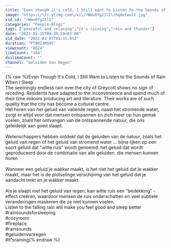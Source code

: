 ```yaml
---
title: "Even though it's cold, I Still want to Listen to the Sounds of Rain When I Sleep"
image: "https:\/\/i.ytimg.com\/vi\/rWmu6Yg21lI\/hqdefault.jpg"
vid_id: "rWmu6Yg21lI"
categories: "People-Blogs"
tags: ["peaceful and relaxing","it's raining","rain and thunder"]
date: "2022-01-15T09:39:59+03:00"
vid_date: "2022-01-07T01:15:01Z"
duration: "PT8H23M59S"
viewcount: "8824"
likeCount: "184"
dislikeCount: ""
channel: "Geluiden Van Regen"
---
```

{% raw %}Evan Though It's Cold, I Still Want to Listen to the Sounds of Rain When I Sleep<br />The seemingly endless rain over the city of Greycott shows no sign of receding. Residents have adapted to the inconvenience and spend much of their time indoors producing art and literature. Their works are of such quality that the city has become a cultural centre.<br />Het horen van het geluid van vallende regen, naast het stromende water, zorgt er altijd voor dat mensen ontspannen en zich meer op hun gemak voelen, zoals het ontvangen van de ontspannende natuur, die ons geleidelijk aan goed slaapt.<br /><br />Wetenschappers hebben ontdekt dat de geluiden van de natuur, zoals het geluid van regen of het geluid van stromend water ... bijna lijken op een soort geluid dat &quot;witte ruis&quot; wordt genoemd: het geluid dat wordt geproduceerd door de combinatie van alle geluiden. die mensen kunnen horen<br /><br />Wanneer een geluid je wakker maakt, is het niet het geluid dat je wakker maakt, maar het is de plotselinge verschijning van het geluid dat je aandacht trekt en je wakker maakt.<br /><br />Als je slaapt met het geluid van regen, kan witte ruis een &quot;bedekking&quot; -effect creëren, waardoor mensen de ruis onderschatten en veel subtiele veranderingen maskeren die ze niet kunnen voelen.<br />Listen to the falling rain will make you feel good and sleep better<br />#rainsoundsforsleeping<br />#cozyroom<br />#fireplace<br />#rainsounds<br />#geluidenvanregen<br />#it'sraining{% endraw %}
